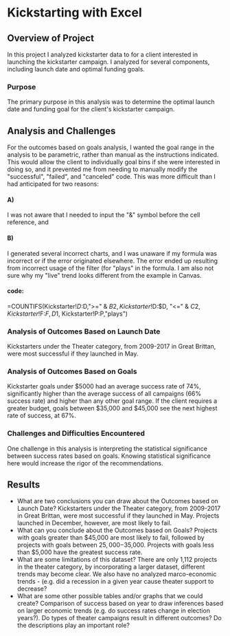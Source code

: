# Kickstarting with Excel

## Overview of Project
In this project I analyzed kickstarter data to for a client interested in launching the kickstarter campaign. I analyzed for several components, including launch date and optimal funding goals.
### Purpose
The primary purpose in this analysis was to determine the optimal launch date and funding goal for the client's kickstarter campaign.
## Analysis and Challenges
For the outcomes based on goals analysis, I wanted the goal range in the analysis to be parametric, rather than manual as the instructions indicated. This would allow the client to individually goal bins if she were interested in doing so, and it prevented me from needing to manually modify the "successful", "failed", and "canceled" code. This was more difficult than I had anticipated for two reasons:
#### A)
  I was not aware that I needed to input the "&" symbol before the cell reference, and
#### B)
  I generated several incorrect charts, and I was unaware if my formula was incorrect or if the error originated elsewhere. The error ended up resulting from incorrect usage of the filter (for "plays" in the formula. I am also not sure why my "live" trend looks different from the example in Canvas.
#### code:
  =COUNTIFS(Kickstarter!$D:$D,">=" & $B2, Kickstarter!$D:$D, "<=" & $C2,Kickstarter!$F:$F,D$1, Kickstarter!P:P,"plays")
### Analysis of Outcomes Based on Launch Date
Kickstarters under the Theater category, from 2009-2017 in Great Brittan, were most successful if they launched in May.
### Analysis of Outcomes Based on Goals
Kickstarter goals under $5000 had an average success rate of 74%, significantly higher than the average success of all campaigns (66% success rate) and higher than any other goal range. If the client requires a greater budget, goals between $35,000 and $45,000 see the next highest rate of success, at 67%.
### Challenges and Difficulties Encountered
One challenge in this analysis is interpreting the statistical significance between success rates based on goals. Knowing statistical significance here would increase the rigor of the recommendations.
## Results

- What are two conclusions you can draw about the Outcomes based on Launch Date?
Kickstarters under the Theater category, from 2009-2017 in Great Brittan, were most successful if they launched in May. Projects launched in December, however, are most likely to fail.
- What can you conclude about the Outcomes based on Goals?
Projects with goals greater than $45,000 are most likely to fail, followed by projects with goals between $25,000-$35,000. Projects with goals less than $5,000 have the greatest success rate.
- What are some limitations of this dataset?
There are only 1,112 projects in the theater category, by incorporating a larger dataset, different trends may become clear. We also have no analyzed marco-economic trends - (e.g. did a recession in a given year cause theater support to decrease?
- What are some other possible tables and/or graphs that we could create?
Comparison of success based on year to draw inferences based on larger economic trends (e.g. do success rates change in election years?). Do types of theater campaigns result in different outcomes? Do the descriptions play an important role?
